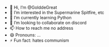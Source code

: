 - 👋 Hi, I’m @GolddeGreat
- 👀 I’m interested in the Supermarine Spitfire, etc
- 🌱 I’m currently learning Python
- 💞️ I’m looking to collaborate on discord
- 📫 How to reach me no address
- 😄 Pronouns: ...
- ⚡ Fun fact: hates communism

<!---
GolddeGreat/GolddeGreat is a ✨ special ✨ repository because its `README.md` (this file) appears on your GitHub profile.
You can click the Preview link to take a look at your changes.
--->

